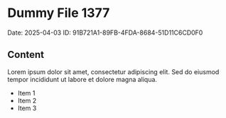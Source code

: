 # Dummy File 1377

Date: 2025-04-03
ID: 91B721A1-89FB-4FDA-8684-51D11C6CD0F0

## Content

Lorem ipsum dolor sit amet, consectetur adipiscing elit.
Sed do eiusmod tempor incididunt ut labore et dolore magna aliqua.

* Item 1
* Item 2
* Item 3

